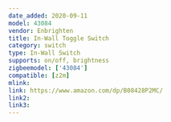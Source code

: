 ```yaml
---
date_added: 2020-09-11
model: 43084
vendor: Enbrighten
title: In-Wall Toggle Switch
category: switch
type: In-Wall Switch
supports: on/off, brightness
zigbeemodel: ['43084']
compatible: [z2m]
mlink: 
link: https://www.amazon.com/dp/B08428P2MC/
link2: 
link3: 
---
```


